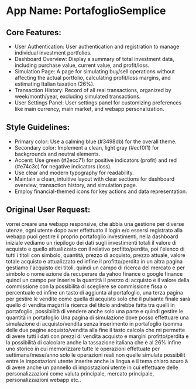 # **App Name**: PortafoglioSemplice

## Core Features:

- User Authentication: User authentication and registration to manage individual investment portfolios.
- Dashboard Overview: Display a summary of total investment data, including purchase value, current value, and profit/loss.
- Simulation Page: A page for simulating buy/sell operations without affecting the actual portfolio, calculating profit/loss margins, and estimating Italian taxation (26%).
- Transaction History: Record of all real transactions, organized by week/month/year, excluding simulated transactions.
- User Settings Panel: User settings panel for customizing preferences like main currency, main market, and webapp personalization.

## Style Guidelines:

- Primary color: Use a calming blue (#3498db) for the overall theme.
- Secondary color: Implement a clean, light gray (#ecf0f1) for backgrounds and neutral elements.
- Accent: Use green (#2ecc71) for positive indicators (profit) and red (#e74c3c) for negative indicators (loss).
- Use clear and modern typography for readability.
- Maintain a clean, intuitive layout with clear sections for dashboard overview, transaction history, and simulation page.
- Employ financial-themed icons for key actions and data representation.

## Original User Request:
vorrei creare una webapp responsive, che abbia una gestione per diverse utenze, ogni utente dopo aver effettuato il login e/o essersi registrato alla webapp puoi gestire il proprio portafoglio investimenti, nella dashboard iniziale vediamo un riepilogo dei dati sugli investimenti totali il valore di acquisto e quello attualizzato con il relativo profitto/perdita, poi l'elenco di tutti i titoli con simbolo, quantità, prezzo di acquisto, prezzo attuale, valore totale acquisto e attualizzato ed infine il profitto/perdita
in un altra pagina gestiamo l'acquisto dei titoli, quindi un campo di ricerca del mercato e per simbolo o nome azione da recuperare da yahoo finance o google finance quindi un campo per inserire la quantità il prezzo di acquisto e il valore della commissione con la possibilità di scegliere se commissione fissa o percentuale ed infine un tasto di aggiunta al portafoglio, 
una terza pagina per gestire le vendite come quella di acquisto solo che il pulsante finale sarà quello di vendita magari la ricerca del titolo andrebbe fatta tra quelli in portafoglio, possibilità di vendere anche solo una parte e quindi gestire le quantità in portafoglio
Una pagina di simulazione dove posso effettuare una simulazione di acquisto/vendita senza inserimento in portafoglio (somma delle due pagine acquisto/vendita alla fine il tasto calcola che mi permette di avere tutti i dati con prezzi di vendita acquisto e margini profitto/perdita e la possibilità di calcolare anche la tassazione italiana che è al 26%
infine uno storico in cui memorizzare tutte le operazioni effettuate per settimana/mese/anno solo le operazioni reali non quelle simulate
possibilit
entre le impostazioni utente inserire anche la lingua e il tema chiaro scuro
à di avere anche un pannello di impostazioni utente in cui effettuare delle personalizzazioni come valuta principale, mercato principale, personalizzazioni webapp etc..
  